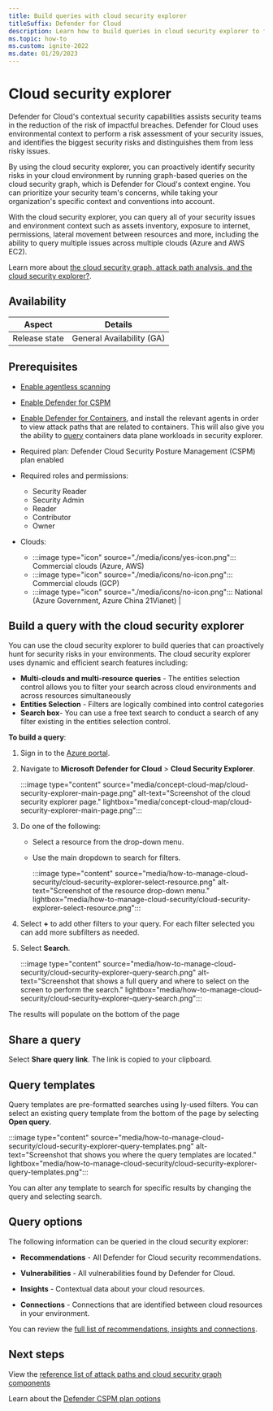 ```yaml
---
title: Build queries with cloud security explorer
titleSuffix: Defender for Cloud
description: Learn how to build queries in cloud security explorer to find vulnerabilities that exist on your multicloud environment.
ms.topic: how-to
ms.custom: ignite-2022
ms.date: 01/29/2023
---
```


# Cloud security explorer

Defender for Cloud's contextual security capabilities assists security teams in the reduction of the risk of impactful breaches. Defender for Cloud uses environmental context to perform a risk assessment of your security issues, and identifies the biggest security risks and distinguishes them from less risky issues.

By using the cloud security explorer, you can proactively identify security risks in your cloud environment by running graph-based queries on the cloud security graph, which is Defender for Cloud's context engine. You can prioritize your security team's concerns, while taking your organization's specific context and conventions into account.  

With the cloud security explorer, you can query all of your security issues and environment context such as assets inventory, exposure to internet, permissions, lateral movement between resources and more, including the ability to query multiple issues across multiple clouds (Azure and AWS EC2).

Learn more about [the cloud security graph, attack path analysis, and the cloud security explorer?](concept-attack-path.md).

## Availability

| Aspect | Details |
|--|--|
| Release state | General Availability (GA) |

## Prerequisites

- [Enable agentless scanning](enable-vulnerability-assessment-agentless.md) 
- [Enable Defender for CSPM](enable-enhanced-security.md) 
- [Enable Defender for Containers](defender-for-containers-enable.md), and install the relevant agents in order to view attack paths that are related to containers. This will also give you the ability to [query](how-to-manage-cloud-security-explorer.md#build-a-query-with-the-cloud-security-explorer) containers data plane workloads in security explorer. 
- Required plan: Defender Cloud Security Posture Management (CSPM) plan enabled 
- Required roles and permissions: 
    - Security Reader
    - Security Admin
    - Reader
    - Contributor
    - Owner

- Clouds: 
    -  :::image type="icon" source="./media/icons/yes-icon.png"::: Commercial clouds (Azure, AWS) 
    - :::image type="icon" source="./media/icons/no-icon.png"::: Commercial clouds (GCP) 
    - :::image type="icon" source="./media/icons/no-icon.png"::: National (Azure Government, Azure China 21Vianet) |

## Build a query with the cloud security explorer

You can use the cloud security explorer to build queries that can proactively hunt for security risks in your environments. The cloud security explorer uses dynamic and efficient search features including:

- **Multi-clouds and multi-resource queries** - The entities selection control allows you to filter your search across cloud environments and across resources simultaneously  
- **Entities Selection** - Filters are logically combined into control categories
- **Search box**- You can use a free text search to conduct a search of any filter existing in the entities selection control.

**To build a query**:

1. Sign in to the [Azure portal](https://portal.azure.com).

1. Navigate to **Microsoft Defender for Cloud** > **Cloud Security Explorer**.

    :::image type="content" source="media/concept-cloud-map/cloud-security-explorer-main-page.png" alt-text="Screenshot of the cloud security explorer page." lightbox="media/concept-cloud-map/cloud-security-explorer-main-page.png":::

1. Do one of the following:
    - Select a resource from the drop-down menu. 
    - Use the main dropdown to search for filters. 
 
        :::image type="content" source="media/how-to-manage-cloud-security/cloud-security-explorer-select-resource.png" alt-text="Screenshot of the resource drop-down menu." lightbox="media/how-to-manage-cloud-security/cloud-security-explorer-select-resource.png":::

1. Select **+** to add other filters to your query. For each filter selected you can add more subfilters as needed.

1. Select **Search**.

    :::image type="content" source="media/how-to-manage-cloud-security/cloud-security-explorer-query-search.png" alt-text="Screenshot that shows a full query and where to select on the screen to perform the search." lightbox="media/how-to-manage-cloud-security/cloud-security-explorer-query-search.png":::

The results will populate on the bottom of the page

## Share a query

Select **Share query link**. The link is copied to your clipboard.

## Query templates

Query templates are pre-formatted searches using ly-used filters. You can select an existing query template from the bottom of the page by selecting **Open query**.

:::image type="content" source="media/how-to-manage-cloud-security/cloud-security-explorer-query-templates.png" alt-text="Screenshot that shows you where the query templates are located." lightbox="media/how-to-manage-cloud-security/cloud-security-explorer-query-templates.png":::

You can alter any template to search for specific results by changing the query and selecting search.

## Query options

The following information can be queried in the cloud security explorer:

- **Recommendations** - All Defender for Cloud security recommendations.

- **Vulnerabilities** - All vulnerabilities found by Defender for Cloud.

- **Insights** - Contextual data about your cloud resources.  
        
- **Connections** - Connections that are identified between cloud resources in your environment.

You can review the [full list of recommendations, insights and connections](attack-path-reference.md). 

## Next steps

View the [reference list of attack paths and cloud security graph components](attack-path-reference.md)

Learn about the [Defender CSPM plan options](concept-cloud-security-posture-management.md#defender-cspm-plan-options)
